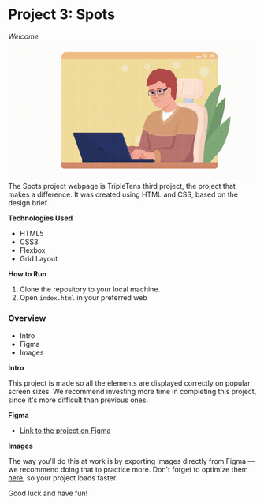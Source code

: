 # Project 3: Spots

_Welcome_
![coding specialist](image.png)
The Spots project webpage is TripleTens third project, the project that makes a difference. It was created using HTML and CSS, based on the design brief.

**Technologies Used**

- HTML5
- CSS3
- Flexbox
- Grid Layout

**How to Run**

1. Clone the repository to your local machine.
2. Open `index.html` in your preferred web

### Overview

- Intro
- Figma
- Images

**Intro**

This project is made so all the elements are displayed correctly on popular screen sizes. We recommend investing more time in completing this project, since it's more difficult than previous ones.

**Figma**

- [Link to the project on Figma](https://www.figma.com/file/BBNm2bC3lj8QQMHlnqRsga/Sprint-3-Project-%E2%80%94-Spots?type=design&node-id=2%3A60&mode=design&t=afgNFybdorZO6cQo-1)

**Images**

The way you'll do this at work is by exporting images directly from Figma — we recommend doing that to practice more. Don't forget to optimize them [here](https://tinypng.com/), so your project loads faster.

Good luck and have fun!
